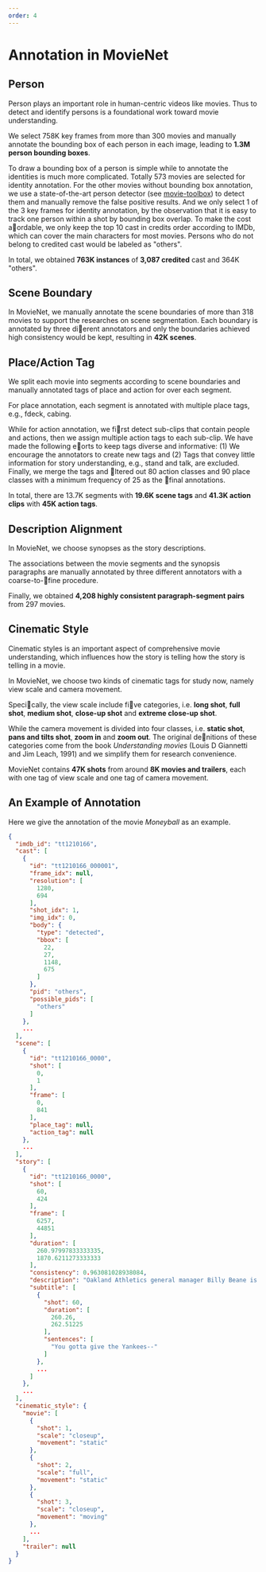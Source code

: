 ```yaml
---
order: 4
---
```


# Annotation in MovieNet

## Person

Person plays an important role in human-centric videos like movies.
Thus to detect and identify persons is a foundational work toward movie understanding.

We select 758K key frames from more than 300 movies and manually annotate the
bounding box of each person in each image, leading to **1.3M person bounding boxes**.

To draw a bounding box of a person is simple while to annotate the identities is much more complicated. Totally 573 movies are selected for identity annotation. For the other movies without bounding box annotation, we use a state-of-the-art person detector (see [movie-toolbox](/movie-toolbox/tools)) to detect them and manually remove the false positive results. And we only select 1 of the 3 key frames for identity annotation, by the observation that it is easy to track one person within a shot by bounding box overlap.
To make the cost aordable, we only keep the top 10 cast in credits order according to IMDb, which can cover the
main characters for most movies.
Persons who do not belong to credited cast would be labeled as "others".

In total, we obtained **763K instances** of **3,087 credited** cast and 364K "others".

## Scene Boundary

In MovieNet, we manually annotate the scene boundaries of more than 318 movies to support the researches on scene segmentation. Each boundary is annotated by three dierent annotators and only the boundaries achieved
high consistency would be kept, resulting in **42K scenes**.

## Place/Action Tag

We split each movie into segments according to scene boundaries and manually annotated tags of place and action for over each segment.

For place annotation, each segment is annotated with multiple place tags, e.g., fdeck, cabing.

While for action annotation, we first detect sub-clips that contain people and actions, then we assign multiple action tags
to each sub-clip.
We have made the following eorts to keep tags diverse and informative:
(1) We encourage the annotators to create new tags and
(2) Tags that convey little information for story understanding, e.g., stand and talk, are excluded.
Finally, we merge the tags and ltered out 80 action classes and 90 place classes with a minimum frequency of 25 as the final annotations.

In total, there are 13.7K segments with **19.6K scene tags** and **41.3K action clips** with **45K action tags**.

## Description Alignment

In MovieNet, we choose synopses as the story descriptions.

The associations between the movie segments and the synopsis paragraphs are manually annotated by three different annotators with a coarse-to-fine procedure.

Finally, we obtained **4,208 highly consistent paragraph-segment pairs** from 297 movies.

## Cinematic Style

Cinematic styles is an important aspect of comprehensive movie understanding,
which influences how the story is telling how the story is telling in a movie.

In MovieNet, we choose two kinds of cinematic tags for study now, namely view scale and camera movement.

Specically, the view scale include five categories, i.e. **long shot**, **full shot**, **medium shot**, **close-up shot** and **extreme close-up shot**.

While the camera movement is divided into four classes,
i.e. **static shot**, **pans and tilts shot**, **zoom in** and **zoom out**. The original denitions of these categories come from the book _Understanding movies_ (Louis D Giannetti and Jim Leach, 1991) and we simplify them for research
convenience.

MovieNet contains **47K shots** from around **8K movies and trailers**, each with one tag of view scale and one tag of camera movement.

## An Example of Annotation

Here we give the annotation of the movie _Moneyball_ as an example.

```json
{
  "imdb_id": "tt1210166",
  "cast": [
    {
      "id": "tt1210166_000001",
      "frame_idx": null,
      "resolution": [
        1280,
        694
      ],
      "shot_idx": 1,
      "img_idx": 0,
      "body": {
        "type": "detected",
        "bbox": [
          22,
          27,
          1148,
          675
        ]
      },
      "pid": "others",
      "possible_pids": [
        "others"
      ]
    },
    ...
  ],
  "scene": [
    {
      "id": "tt1210166_0000",
      "shot": [
        0,
        1
      ],
      "frame": [
        0,
        841
      ],
      "place_tag": null,
      "action_tag": null
    },
    ...
  ],
  "story": [
    {
      "id": "tt1210166_0000",
      "shot": [
        60,
        424
      ],
      "frame": [
        6257,
        44851
      ],
      "duration": [
        260.97997833333335,
        1870.6211273333333
      ],
      "consistency": 0.963081028938084,
      "description": "Oakland Athletics general manager Billy Beane is upset by his team's loss to the New York Yankees in the 2001 postseason ...",
      "subtitle": [
        {
          "shot": 60,
          "duration": [
            260.26,
            262.51225
          ],
          "sentences": [
            "You gotta give the Yankees--"
          ]
        },
        ...
      ]
    },
    ...
  ],
  "cinematic_style": {
    "movie": [
      {
        "shot": 1,
        "scale": "closeup",
        "movement": "static"
      },
      {
        "shot": 2,
        "scale": "full",
        "movement": "static"
      },
      {
        "shot": 3,
        "scale": "closeup",
        "movement": "moving"
      },
      ...
    ],
    "trailer": null
  }
}
```
